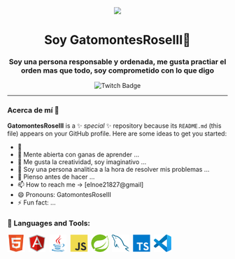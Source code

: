 <div id="header" align="center">
    <img src="https://media.giphy.com/media/v1.Y2lkPTc5MGI3NjExbDJoc3Exdmttdm83NzJyMXR4bnMxNGNyaWZrMmN6N3V6d3F3ZW1iZyZlcD12MV9pbnRlcm5hbF9naWZfYnlfaWQmY3Q9Zw/W4IY7zQdRh7Ow/giphy.gif" width="200">
    <h1 align="center">Soy GatomontesRoseIII👋</h1>
    <h3 align="center">
        Soy una persona responsable y ordenada, me gusta  practiar el orden mas que todo, soy comprometido con lo que digo
    </h3>
</div>
<div id="badges" align="center">
    <a href="http://twitch.com" target="_blank"></a>
    <img src="https://img.shields.io/twitch/status/youdevs?color=purple&logo=twitch&style=for-the-badge" alt="Twitch Badge">
</div>

___

### Acerca de mí 👋

**GatomontesRoseIII**
is a ✨ _special_ ✨ repository because its `README.md` (this file) appears on your GitHub profile.
Here are some ideas to get you started:
- 🔭 
- 🌱 Mente abierta con ganas de aprender ...
- 👯 Me gusta la creatividad, soy imaginativo ...
- 🤔 Soy una persona analitica a la hora de resolver mis problemas ...
- 💬 Pienso antes de hacer ...
- 📫 How to reach me -> [elnoe21827@gmail]
- 😄 Pronouns: GatomontesRoseIII
- ⚡ Fun fact: ...
<div align="left">
    <h3>🔨 Languages and Tools:</h3>
    <div>
        <img src="https://github.com/devicons/devicon/blob/master/icons/html5/html5-original.svg"
        title="HTML5" alt="HTML" width="40" height="40">&nbsp;
        <img src="https://github.com/devicons/devicon/blob/master/icons/angularjs/angularjs-original.svg"
        title="Angular" alt="Angular" width="40" height="40">&nbsp;
        <img src="https://github.com/devicons/devicon/blob/master/icons/java/java-original.svg"
        title="JAVA" alt="JAVA" width="40" height="40">&nbsp;
        <img src="https://github.com/devicons/devicon/blob/master/icons/javascript/javascript-original.svg"
        title="JS" alt="JS" width="40" height="40">&nbsp;
        <img src="https://github.com/devicons/devicon/blob/master/icons/spring/spring-original.svg"
        title="SPRING" alt="SPRING" width="40" height="40">&nbsp;
        <img src="https://github.com/devicons/devicon/blob/master/icons/mysql/mysql-original.svg"
        title="MYSQL" alt="MYSQL" width="40" height="40">&nbsp;
        <img src="https://github.com/devicons/devicon/blob/master/icons/typescript/typescript-original.svg"
        title="TS" alt="TS" width="40" height="40">&nbsp;
        <img src="https://github.com/devicons/devicon/blob/master/icons/vscode/vscode-original.svg"
        title="VSCODE" alt="VSCODE" width="40" height="40">&nbsp;
    </div>
</div>
